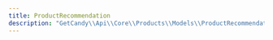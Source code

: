 ```yaml
---
title: ProductRecommendation
description: "GetCandy\\Api\\Core\\Products\\Models\\ProductRecommendation"
---
```

